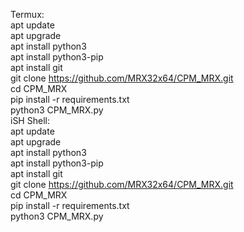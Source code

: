 Termux:  
apt update  
apt upgrade  
apt install python3  
apt install python3-pip  
apt install git  
git clone https://github.com/MRX32x64/CPM_MRX.git  
cd CPM_MRX  
pip install -r requirements.txt  
python3 CPM_MRX.py  
iSH Shell:  
apt update  
apt upgrade  
apt install python3  
apt install python3-pip  
apt install git  
git clone https://github.com/MRX32x64/CPM_MRX.git  
cd CPM_MRX  
pip install -r requirements.txt  
python3 CPM_MRX.py  
